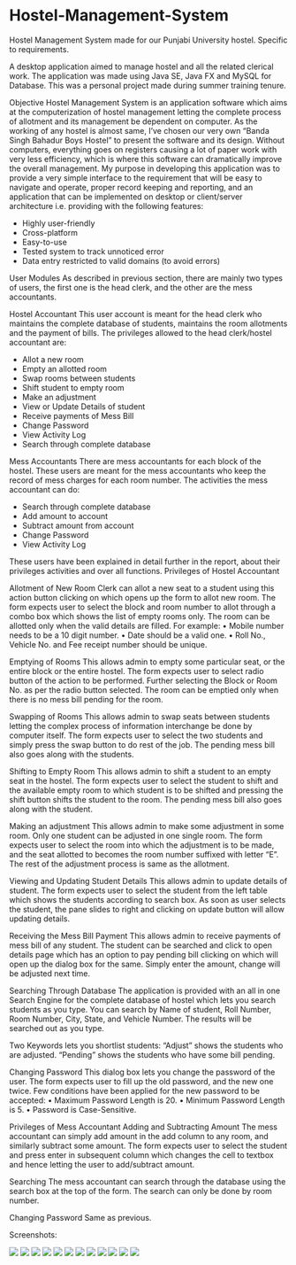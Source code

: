 # Hostel-Management-System
Hostel Management System made for our Punjabi University hostel. Specific to requirements.

A desktop application aimed to manage hostel and all the related clerical work. The application was made using Java SE, Java FX and MySQL for Database. This was a personal project made during summer training tenure.



Objective
Hostel Management System is an application software which aims at the computerization of hostel management letting the complete process of allotment and its management be dependent on computer.
As the working of any hostel is almost same, I’ve chosen our very own “Banda Singh Bahadur Boys Hostel” to present the software and its design. 
Without computers, everything goes on registers causing a lot of paper work with very less efficiency, which is where this software can dramatically improve the overall management.
My purpose in developing this application was to provide a very simple interface to the requirement that will be easy to navigate and operate, proper record keeping and reporting, and an application that can be implemented on desktop or client/server architecture i.e. providing with the following features:
* Highly user-friendly
* Cross-platform
* Easy-to-use
* Tested system to track unnoticed error
* Data entry restricted to valid domains (to avoid errors)



User Modules
As described in previous section, there are mainly two types of users, the first one is the head clerk, and the other are the mess accountants.

Hostel Accountant
This user account is meant for the head clerk who maintains the complete database of students, maintains the room allotments and the payment of bills.
The privileges allowed to the head clerk/hostel accountant are:
* Allot a new room
* Empty an allotted room
* Swap rooms between students
* Shift student to empty room
* Make an adjustment
* View or Update Details of student
* Receive payments of Mess Bill
* Change Password
* View Activity Log
* Search through complete database

Mess Accountants
There are mess accountants for each block of the hostel. These users are meant for the mess accountants who keep the record of mess charges for each room number.
The activities the mess accountant can do:
* Search through complete database
* Add amount to account
* Subtract amount from account
* Change Password
* View Activity Log

These users have been explained in detail further in the report, about their privileges activities and over all functions. 
Privileges of Hostel Accountant

Allotment of New Room
Clerk can allot a new seat to a student using this action button clicking on which opens up the form to allot new room.
The form expects user to select the block and room number to allot through a combo box which shows the list of empty rooms only.
The room can be allotted only when the valid details are filled. For example:
•	Mobile number needs to be a 10 digit number.
•	Date should be a valid one.
•	Roll No., Vehicle No. and Fee receipt number should be unique.

Emptying of Rooms
This allows admin to empty some particular seat, or the entire block or the entire hostel.
The form expects user to select radio button of the action to be performed.
Further selecting the Block or Room No. as per the radio button selected.
The room can be emptied only when there is no mess bill pending for the room.

Swapping of Rooms
This allows admin to swap seats between students letting the complex process of information interchange be done by computer itself.
The form expects user to select the two students and simply press the swap button to do rest of the job.
The pending mess bill also goes along with the students.

Shifting to Empty Room
This allows admin to shift a student to an empty seat in the hostel.
The form expects user to select the student to shift and the available empty room to which student is to be shifted and pressing the shift button shifts the student to the room.
The pending mess bill also goes along with the student.

Making an adjustment
This allows admin to make some adjustment in some room. Only one student can be adjusted in one single room.
The form expects user to select the room into which the adjustment is to be made, and the seat allotted to becomes the room number suffixed with letter “E”.
The rest of the adjustment process is same as the allotment.

Viewing and Updating Student Details
This allows admin to update details of student.
The form expects user to select the student from the left table which shows the students according to search box.
As soon as user selects the student, the pane slides to right and clicking on update button will allow updating details.

Receiving the Mess Bill Payment
This allows admin to receive payments of mess bill of any student.
The student can be searched and click to open details page which has an option to pay pending bill clicking on which will open up the dialog box for the same.
Simply enter the amount, change will be adjusted next time.

Searching Through Database
The application is provided with an all in one Search Engine for the complete database of hostel which lets you search students as you type.
You can search by Name of student, Roll Number, Room Number, City, State, and Vehicle Number. The results will be searched out as you type.

Two Keywords lets you shortlist students:
“Adjust” shows the students who are adjusted.
“Pending” shows the students who have some bill pending.

Changing Password
This dialog box lets you change the password of the user.
The form expects user to fill up the old password, and the new one twice.
Few conditions have been applied for the new password to be accepted:
•	Maximum Password Length is 20.
•	Minimum Password Length is 5.
•	Password is Case-Sensitive.

Privileges of Mess Accountant
Adding and Subtracting Amount
The mess accountant can simply add amount in the add column to any room, and similarly subtract some amount.
The form expects user to select the student and press enter in subsequent column which changes the cell to textbox and hence letting the user to add/subtract amount.

Searching
The mess accountant can search through the database using the search box at the top of the form. The search can only be done by room number.

Changing Password
Same as previous.

Screenshots:


![](https://raw.githubusercontent.com/pranavjindal999/Hostel-Management-System/master/screenshots/adjustment.png)
![](https://raw.githubusercontent.com/pranavjindal999/Hostel-Management-System/master/screenshots/details%20view.png)
![](https://raw.githubusercontent.com/pranavjindal999/Hostel-Management-System/master/screenshots/edit%20view.png)
![](https://raw.githubusercontent.com/pranavjindal999/Hostel-Management-System/master/screenshots/empty%20room.png)
![](https://raw.githubusercontent.com/pranavjindal999/Hostel-Management-System/master/screenshots/main.png)
![](https://raw.githubusercontent.com/pranavjindal999/Hostel-Management-System/master/screenshots/mess.png)
![](https://raw.githubusercontent.com/pranavjindal999/Hostel-Management-System/master/screenshots/new%20allotement.png)
![](![](https://raw.githubusercontent.com/pranavjindal999/Hostel-Management-System/master/screenshots/shift%20to%20empty%20room.png))
![](https://raw.githubusercontent.com/pranavjindal999/Hostel-Management-System/master/screenshots/swap.png)
![](https://raw.githubusercontent.com/pranavjindal999/Hostel-Management-System/master/screenshots/activity%20log.png)
![](https://raw.githubusercontent.com/pranavjindal999/Hostel-Management-System/master/screenshots/bills.png)
![](https://raw.githubusercontent.com/pranavjindal999/Hostel-Management-System/master/screenshots/password.png)
